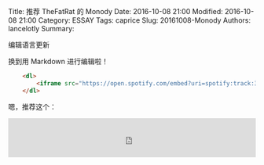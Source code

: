 Title: 推荐 TheFatRat 的 Monody
Date: 2016-10-08 21:00
Modified: 2016-10-08 21:00
Category: ESSAY
Tags: caprice
Slug: 20161008-Monody
Authors: lancelotly
Summary:

编辑语言更新

换到用 Markdown 进行编辑啦！

```html	
	<dl>
		<iframe src="https://open.spotify.com/embed?uri=spotify:track:3VvBPkc24zC7x05mgJTyGO" width=100% height="80" frameborder="0" allowtransparency="true"></iframe>
	</dl>
```

嗯，推荐这个：
<dl>
	<iframe src="https://open.spotify.com/embed?uri=spotify:track:3VvBPkc24zC7x05mgJTyGO" width=100% height="80" frameborder="0" allowtransparency="true"></iframe>
</dl>


	

